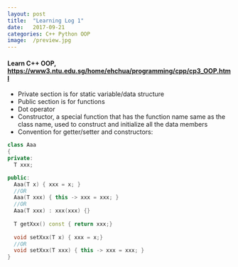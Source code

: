 ```yaml
---
layout: post
title:  "Learning Log 1"
date:   2017-09-21 
categories: C++ Python OOP
image:  /preview.jpg
---
```

#### Learn C++ OOP, https://www3.ntu.edu.sg/home/ehchua/programming/cpp/cp3_OOP.html
- Private section is for static variable/data structure
- Public section is for functions
- Dot operator
- Constructor, a special function that has the function name same as the class name, used to construct and initialize all the data members
- Convention for getter/setter and constructors:

```c++
class Aaa
{
private:
  T xxx;

public:
  Aaa(T x) { xxx = x; }
  //OR
  Aaa(T xxx) { this -> xxx = xxx; }
  //OR
  Aaa(T xxx) : xxx(xxx) {}
  
  T getXxx() const { return xxx;}
  
  void setXxx(T x) { xxx = x;}
  //OR
  void setXxx(T xxx) { this -> xxx = xxx; }
}

```

